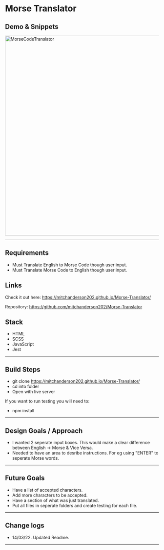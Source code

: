 # Morse Translator

## Demo & Snippets

<img width="652" alt="MorseCodeTranslator" src="https://user-images.githubusercontent.com/78459081/224871570-6a408ea5-2296-4cad-8f84-f5df4932a2a1.png">

---

## Requirements

- Must Translate English to Morse Code though user input.
- Must Translate Morse Code to English though user input.

## Links

Check it out here:
https://mitchanderson202.github.io/Morse-Translator/

Repository:
https://github.com/mitchanderson202/Morse-Translator

## Stack

- HTML
- SCSS
- JavaScript
- Jest

---

## Build Steps

- git clone https://mitchanderson202.github.io/Morse-Translator/
- cd into folder
- Open with live server

If you want to run testing you will need to:

- npm install

---

## Design Goals / Approach

- I wanted 2 seperate input boxes. This would make a clear difference between English -> Morse & Vice Versa.
- Needed to have an area to desribe instructions. For eg using "ENTER" to seperate Morse words.

---

## Future Goals

- Have a list of accepted characters.
- Add more characters to be accepted.
- Have a section of what was just translated.
- Put all files in seperate folders and create testing for each file.

---

## Change logs

- 14/03/22. Updated Readme.

---
